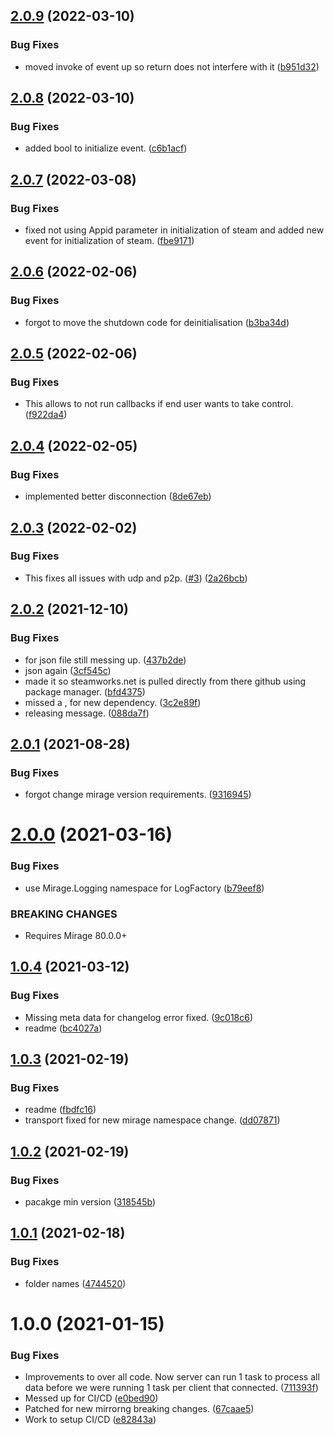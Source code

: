 ## [2.0.9](https://github.com/MirageNet/FizzySteamyMirror/compare/v2.0.8...v2.0.9) (2022-03-10)


### Bug Fixes

* moved invoke of event up so return does not interfere with it ([b951d32](https://github.com/MirageNet/FizzySteamyMirror/commit/b951d325b66f86e72227641f5e12d435bacc14e2))

## [2.0.8](https://github.com/MirageNet/FizzySteamyMirror/compare/v2.0.7...v2.0.8) (2022-03-10)


### Bug Fixes

* added bool to initialize event. ([c6b1acf](https://github.com/MirageNet/FizzySteamyMirror/commit/c6b1acfa3a46cf8b355da4c88c7746d2131faf83))

## [2.0.7](https://github.com/MirageNet/FizzySteamyMirror/compare/v2.0.6...v2.0.7) (2022-03-08)


### Bug Fixes

* fixed not using Appid parameter in initialization of steam and added new event for initialization of steam. ([fbe9171](https://github.com/MirageNet/FizzySteamyMirror/commit/fbe9171008c693474537044dfd849a73ca0f82e8))

## [2.0.6](https://github.com/MirageNet/FizzySteamyMirror/compare/v2.0.5...v2.0.6) (2022-02-06)


### Bug Fixes

* forgot to move the shutdown code for deinitialisation ([b3ba34d](https://github.com/MirageNet/FizzySteamyMirror/commit/b3ba34d015d911b3cc2cb8cc37e507295a78d273))

## [2.0.5](https://github.com/MirageNet/FizzySteamyMirror/compare/v2.0.4...v2.0.5) (2022-02-06)


### Bug Fixes

* This allows to not run callbacks if end user wants to take control. ([f922da4](https://github.com/MirageNet/FizzySteamyMirror/commit/f922da4e9becf856494b2ffc06a01b8362b1e45b))

## [2.0.4](https://github.com/MirageNet/FizzySteamyMirror/compare/v2.0.3...v2.0.4) (2022-02-05)


### Bug Fixes

* implemented better disconnection ([8de67eb](https://github.com/MirageNet/FizzySteamyMirror/commit/8de67ebabd97fcbc5e696ebc15af958e30ae9fb3))

## [2.0.3](https://github.com/MirageNet/FizzySteamyMirror/compare/v2.0.2...v2.0.3) (2022-02-02)


### Bug Fixes

* This fixes all issues with udp and p2p. ([#3](https://github.com/MirageNet/FizzySteamyMirror/issues/3)) ([2a26bcb](https://github.com/MirageNet/FizzySteamyMirror/commit/2a26bcb27c53d5afc2170d08c98d18e6de7debc0))

## [2.0.2](https://github.com/MirageNet/FizzySteamyMirror/compare/v2.0.1...v2.0.2) (2021-12-10)


### Bug Fixes

* for json file still messing up. ([437b2de](https://github.com/MirageNet/FizzySteamyMirror/commit/437b2de48ff6d61b4117f4441264b5b5c387bf0b))
* json again ([3cf545c](https://github.com/MirageNet/FizzySteamyMirror/commit/3cf545ce478b3f28f8ffb67a7674bea0cbde6b44))
* made it so steamworks.net is pulled directly from there github using package manager. ([bfd4375](https://github.com/MirageNet/FizzySteamyMirror/commit/bfd437500375f3b4ca2fe75f79d28cab416acf41))
* missed a , for new dependency. ([3c2e89f](https://github.com/MirageNet/FizzySteamyMirror/commit/3c2e89f719d88c6dabfa783e98acda8e954bfd91))
* releasing message. ([088da7f](https://github.com/MirageNet/FizzySteamyMirror/commit/088da7f77612c577343111e566de25e0715208f2))

## [2.0.1](https://github.com/MirageNet/FizzySteamyMirror/compare/v2.0.0...v2.0.1) (2021-08-28)


### Bug Fixes

* forgot change mirage version requirements. ([9316945](https://github.com/MirageNet/FizzySteamyMirror/commit/9316945b13de00d1eed0cda31dde97379d299753))

# [2.0.0](https://github.com/MirageNet/FizzySteamyMirror/compare/v1.0.4...v2.0.0) (2021-03-16)


### Bug Fixes

* use Mirage.Logging namespace for LogFactory ([b79eef8](https://github.com/MirageNet/FizzySteamyMirror/commit/b79eef8dc538f24e5fbbd5fff62db743651187ab))


### BREAKING CHANGES

* Requires Mirage 80.0.0+

## [1.0.4](https://github.com/MirageNet/FizzySteamyMirror/compare/v1.0.3...v1.0.4) (2021-03-12)


### Bug Fixes

* Missing meta data for changelog error fixed. ([9c018c6](https://github.com/MirageNet/FizzySteamyMirror/commit/9c018c6308ab274894144c8162668809652bf045))
* readme ([bc4027a](https://github.com/MirageNet/FizzySteamyMirror/commit/bc4027a84f04ad8b19333fcdc8821027296647ac))

## [1.0.3](https://github.com/MirageNet/FizzySteamyMirror/compare/v1.0.2...v1.0.3) (2021-02-19)


### Bug Fixes

* readme ([fbdfc16](https://github.com/MirageNet/FizzySteamyMirror/commit/fbdfc16895638627413723aead8cfd57875436f8))
* transport fixed for new mirage namespace change. ([dd07871](https://github.com/MirageNet/FizzySteamyMirror/commit/dd078715e8bca35ba253ee60fcfdd3ce40eac654))

## [1.0.2](https://github.com/MirageNet/FizzySteamyMirror/compare/v1.0.1...v1.0.2) (2021-02-19)


### Bug Fixes

* pacakge min version ([318545b](https://github.com/MirageNet/FizzySteamyMirror/commit/318545b5fbcef58c43ffd94dbdd5711a583dc29e))

## [1.0.1](https://github.com/MirageNet/FizzySteamyMirror/compare/v1.0.0...v1.0.1) (2021-02-18)


### Bug Fixes

* folder names ([4744520](https://github.com/MirageNet/FizzySteamyMirror/commit/4744520aef6824ff53c669a83543c7b372060e61))

# 1.0.0 (2021-01-15)


### Bug Fixes

* Improvements to over all code. Now server can run 1 task to process all data before we were running 1 task per client that connected. ([711393f](https://github.com/MirrorNG/FizzySteamyMirror/commit/711393f933a4e265a39031e623152a4b838e8c8c))
* Messed up for CI/CD ([e0bed90](https://github.com/MirrorNG/FizzySteamyMirror/commit/e0bed902939cf897aca6539bc9939ba5b93951a2))
* Patched for new mirrorng breaking changes. ([67caae5](https://github.com/MirrorNG/FizzySteamyMirror/commit/67caae5e91121a85a3f79f816407d641deb5145e))
* Work to setup CI/CD ([e82843a](https://github.com/MirrorNG/FizzySteamyMirror/commit/e82843adc71cb86bfab11c6092c491927dfd4e1e))
